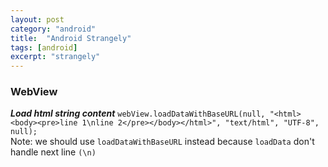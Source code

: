 ```yaml
---
layout: post
category: "android"
title:  "Android Strangely"
tags: [android]
excerpt: "strangely"
---
```


### WebView
***Load html string content***
`webView.loadDataWithBaseURL(null, "<html><body><pre>line 1\nline 2</pre></body></html>", "text/html", "UTF-8", null);`  
Note: we should use `loadDataWithBaseURL` instead because `loadData` don't handle next line `(\n) `